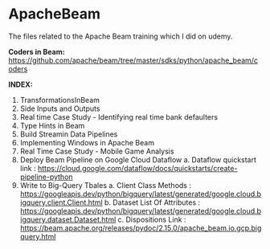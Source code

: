 # ApacheBeam

The files related to the Apache Beam training which I did on udemy.


**Coders in Beam:** https://github.com/apache/beam/tree/master/sdks/python/apache_beam/coders
<PASTE CODER LINK>
  
**INDEX:**
  
  1. TransformationsInBeam
  2. Side Inputs and Outputs
  3. Real time Case Study - Identifying real time bank defaulters
  4. Type Hints in Beam
  5. Build Streamin Data Pipelines
  6. Implementing Windows in Apache Beam
  7. Real Time Case Study - Mobile Game Analysis
  8. Deploy Beam Pipeline on Google Cloud Dataflow
      a. Dataflow quickstart link : https://cloud.google.com/dataflow/docs/quickstarts/create-pipeline-python
  9. Write to Big-Query Tbales
      a. Client Class Methods : https://googleapis.dev/python/bigquery/latest/generated/google.cloud.bigquery.client.Client.html 
      b. Dataset List Of Attributes : https://googleapis.dev/python/bigquery/latest/generated/google.cloud.bigquery.dataset.Dataset.html 
      c. Dispositions Link : https://beam.apache.org/releases/pydoc/2.15.0/apache_beam.io.gcp.bigquery.html
